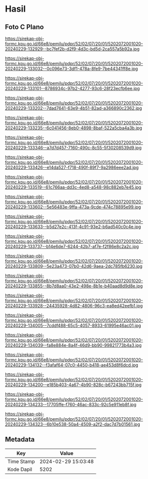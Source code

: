 # Hasil

## Foto C Plano

https://sirekap-obj-formc.kpu.go.id/66e8/pemilu/pdpr/52/02/07/20/01/5202072001020-20240229-132929--bc7fef2b-d2f9-4d3c-bd5d-2ca557a5b92a.jpg

https://sirekap-obj-formc.kpu.go.id/66e8/pemilu/pdpr/52/02/07/20/01/5202072001020-20240229-133032--0c096e73-3df1-478a-8fe9-7be44341ff8e.jpg

https://sirekap-obj-formc.kpu.go.id/66e8/pemilu/pdpr/52/02/07/20/01/5202072001020-20240229-133101--8786934c-97b2-4277-93c6-28f23ecfb6ee.jpg

https://sirekap-obj-formc.kpu.go.id/66e8/pemilu/pdpr/52/02/07/20/01/5202072001020-20240229-133202--7dad7641-63e9-4b51-82ad-a366890c2362.jpg

https://sirekap-obj-formc.kpu.go.id/66e8/pemilu/pdpr/52/02/07/20/01/5202072001020-20240229-133235--6c041456-8eb0-4898-8baf-522a5cba4a3b.jpg

https://sirekap-obj-formc.kpu.go.id/66e8/pemilu/pdpr/52/02/07/20/01/5202072001020-20240229-133346--a7d7d457-7160-490c-8c55-5f30208539d9.jpg

https://sirekap-obj-formc.kpu.go.id/66e8/pemilu/pdpr/52/02/07/20/01/5202072001020-20240229-133426--e14da527-f718-490f-89f7-9a2986eee2ad.jpg

https://sirekap-obj-formc.kpu.go.id/66e8/pemilu/pdpr/52/02/07/20/01/5202072001020-20240229-133519--61c766aa-dd3c-4ed8-a548-98c882eb7e45.jpg

https://sirekap-obj-formc.kpu.go.id/66e8/pemilu/pdpr/52/02/07/20/01/5202072001020-20240229-133602--5e56483e-9ffa-473a-9cde-474c78895e99.jpg

https://sirekap-obj-formc.kpu.go.id/66e8/pemilu/pdpr/52/02/07/20/01/5202072001020-20240229-133633--b5d27e2c-413f-4c91-93e2-b6ad540c0c4e.jpg

https://sirekap-obj-formc.kpu.go.id/66e8/pemilu/pdpr/52/02/07/20/01/5202072001020-20240229-133737--b14e6de7-6244-42b7-af7e-f2f86e8c2a2c.jpg

https://sirekap-obj-formc.kpu.go.id/66e8/pemilu/pdpr/52/02/07/20/01/5202072001020-20240229-133809--5e23a473-07b0-42d6-9aea-2dc785fb6230.jpg

https://sirekap-obj-formc.kpu.go.id/66e8/pemilu/pdpr/52/02/07/20/01/5202072001020-20240229-133855--8b7d8aa0-43e2-498e-8b1e-b40aad8d9d8e.jpg

https://sirekap-obj-formc.kpu.go.id/66e8/pemilu/pdpr/52/02/07/20/01/5202072001020-20240229-133928--24435928-4d82-4806-96c3-ea8ed42eefb1.jpg

https://sirekap-obj-formc.kpu.go.id/66e8/pemilu/pdpr/52/02/07/20/01/5202072001020-20240229-134005--7cddf488-65c5-4057-8933-61995e46ac01.jpg

https://sirekap-obj-formc.kpu.go.id/66e8/pemilu/pdpr/52/02/07/20/01/5202072001020-20240229-134039--fa8e884e-8a4f-46d9-bb90-99821773b4a3.jpg

https://sirekap-obj-formc.kpu.go.id/66e8/pemilu/pdpr/52/02/07/20/01/5202072001020-20240229-134132--f3afaf64-07c0-4450-b418-ae453d8f6dcd.jpg

https://sirekap-obj-formc.kpu.go.id/66e8/pemilu/pdpr/52/02/07/20/01/5202072001020-20240229-134200--e185b403-4a67-4b90-828c-b67243bb715f.jpg

https://sirekap-obj-formc.kpu.go.id/66e8/pemilu/pdpr/52/02/07/20/01/5202072001020-20240229-134233--17705ffe-f760-46ac-833c-92c5e911eb8f.jpg

https://sirekap-obj-formc.kpu.go.id/66e8/pemilu/pdpr/52/02/07/20/01/5202072001020-20240229-134323--6b10e538-50a4-4509-a2f2-dac7d7b01561.jpg


## Metadata

| Key        | Value               |
| ---------- | ------------------- |
| Time Stamp | 2024-02-29 15:03:48 |
| Kode Dapil | 5202                |



